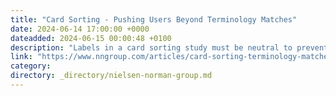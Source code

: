 ```yaml
---
title: "Card Sorting - Pushing Users Beyond Terminology Matches"
date: 2024-06-14 17:00:00 +0000
dateadded: 2024-06-15 00:00:48 +0100
description: "Labels in a card sorting study must be neutral to prevent keyword matching and encourage careful, conceptual groupings from users."
link: "https://www.nngroup.com/articles/card-sorting-terminology-matches/"
category:
directory: _directory/nielsen-norman-group.md
---
```

